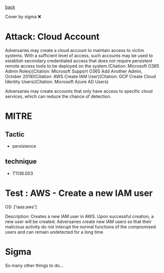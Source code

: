 [back](../index.md)

Cover by sigma :x: 

# Attack: Cloud Account

 Adversaries may create a cloud account to maintain access to victim systems. With a sufficient level of access, such accounts may be used to establish secondary credentialed access that does not require persistent remote access tools to be deployed on the system.(Citation: Microsoft O365 Admin Roles)(Citation: Microsoft Support O365 Add Another Admin, October 2019)(Citation: AWS Create IAM User)(Citation: GCP Create Cloud Identity Users)(Citation: Microsoft Azure AD Users)

Adversaries may create accounts that only have access to specific cloud services, which can reduce the chance of detection.

# MITRE
## Tactic
  - persistence

## technique
  - T1136.003

# Test : AWS - Create a new IAM user

OS: ['iaas:aws']

Description: Creates a new IAM user in AWS. Upon successful creation, a new user will be created. Adversaries create new IAM users so that their malicious activity do not interupt the normal functions of the compromised users and can remain undetected for a long time


# Sigma

 So many other things to do...